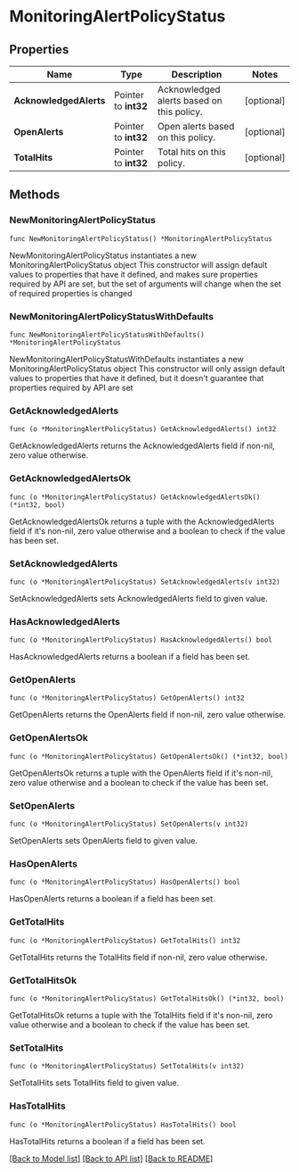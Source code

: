 # MonitoringAlertPolicyStatus

## Properties

Name | Type | Description | Notes
------------ | ------------- | ------------- | -------------
**AcknowledgedAlerts** | Pointer to **int32** | Acknowledged alerts based on this policy. | [optional] 
**OpenAlerts** | Pointer to **int32** | Open alerts based on this policy. | [optional] 
**TotalHits** | Pointer to **int32** | Total hits on this policy. | [optional] 

## Methods

### NewMonitoringAlertPolicyStatus

`func NewMonitoringAlertPolicyStatus() *MonitoringAlertPolicyStatus`

NewMonitoringAlertPolicyStatus instantiates a new MonitoringAlertPolicyStatus object
This constructor will assign default values to properties that have it defined,
and makes sure properties required by API are set, but the set of arguments
will change when the set of required properties is changed

### NewMonitoringAlertPolicyStatusWithDefaults

`func NewMonitoringAlertPolicyStatusWithDefaults() *MonitoringAlertPolicyStatus`

NewMonitoringAlertPolicyStatusWithDefaults instantiates a new MonitoringAlertPolicyStatus object
This constructor will only assign default values to properties that have it defined,
but it doesn't guarantee that properties required by API are set

### GetAcknowledgedAlerts

`func (o *MonitoringAlertPolicyStatus) GetAcknowledgedAlerts() int32`

GetAcknowledgedAlerts returns the AcknowledgedAlerts field if non-nil, zero value otherwise.

### GetAcknowledgedAlertsOk

`func (o *MonitoringAlertPolicyStatus) GetAcknowledgedAlertsOk() (*int32, bool)`

GetAcknowledgedAlertsOk returns a tuple with the AcknowledgedAlerts field if it's non-nil, zero value otherwise
and a boolean to check if the value has been set.

### SetAcknowledgedAlerts

`func (o *MonitoringAlertPolicyStatus) SetAcknowledgedAlerts(v int32)`

SetAcknowledgedAlerts sets AcknowledgedAlerts field to given value.

### HasAcknowledgedAlerts

`func (o *MonitoringAlertPolicyStatus) HasAcknowledgedAlerts() bool`

HasAcknowledgedAlerts returns a boolean if a field has been set.

### GetOpenAlerts

`func (o *MonitoringAlertPolicyStatus) GetOpenAlerts() int32`

GetOpenAlerts returns the OpenAlerts field if non-nil, zero value otherwise.

### GetOpenAlertsOk

`func (o *MonitoringAlertPolicyStatus) GetOpenAlertsOk() (*int32, bool)`

GetOpenAlertsOk returns a tuple with the OpenAlerts field if it's non-nil, zero value otherwise
and a boolean to check if the value has been set.

### SetOpenAlerts

`func (o *MonitoringAlertPolicyStatus) SetOpenAlerts(v int32)`

SetOpenAlerts sets OpenAlerts field to given value.

### HasOpenAlerts

`func (o *MonitoringAlertPolicyStatus) HasOpenAlerts() bool`

HasOpenAlerts returns a boolean if a field has been set.

### GetTotalHits

`func (o *MonitoringAlertPolicyStatus) GetTotalHits() int32`

GetTotalHits returns the TotalHits field if non-nil, zero value otherwise.

### GetTotalHitsOk

`func (o *MonitoringAlertPolicyStatus) GetTotalHitsOk() (*int32, bool)`

GetTotalHitsOk returns a tuple with the TotalHits field if it's non-nil, zero value otherwise
and a boolean to check if the value has been set.

### SetTotalHits

`func (o *MonitoringAlertPolicyStatus) SetTotalHits(v int32)`

SetTotalHits sets TotalHits field to given value.

### HasTotalHits

`func (o *MonitoringAlertPolicyStatus) HasTotalHits() bool`

HasTotalHits returns a boolean if a field has been set.


[[Back to Model list]](../README.md#documentation-for-models) [[Back to API list]](../README.md#documentation-for-api-endpoints) [[Back to README]](../README.md)



